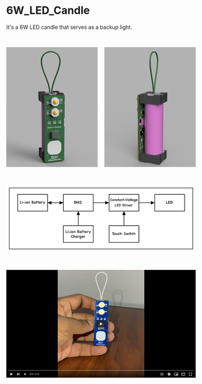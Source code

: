 # 6W_LED_Candle
It's a 6W LED candle that serves as a backup light.

&nbsp;

![image_1](https://github.com/micro9997/6W_LED_Candle/blob/master/images/image_1.png)

&nbsp;

![image_2](https://github.com/micro9997/6W_LED_Candle/blob/master/images/image_2.jpg)

&nbsp;

[![youtube video](https://github.com/micro9997/6W_LED_Candle/blob/master/images/image_3.png)](https://youtu.be/2VdI3PGfRXI)

&nbsp;
